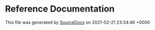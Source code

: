 # Reference Documentation

This file was generated by [SourceDocs](https://github.com/eneko/SourceDocs) on 2021-02-21 23:34:46 +0000